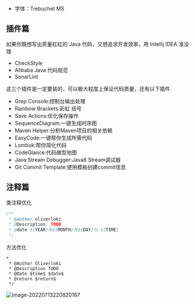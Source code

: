

+ 字体：Trebuchet MS

## 插件篇

如果你既想写出质量杠杠的 Java 代码，又想追求开发效率，用 Intellij IDEA 准没错

+ CheckStyle
+ Alibaba Java 代码规范
+ SonarLint 

这三个插件是一定要装的，可以极大程度上保证代码质量，还有以下插件

+ Grep Console:控制台输出处理
+ Rainbow Brackets:彩虹 括号
+ Save Actions:优化保存操作
+ SequenceDiagram:一键生成时序图
+ Maven Helper:分析Maven项目的相关依赖
+ EasyCode:一键帮你生成所需代码
+ Lombok:帮你简化代码
+ CodeGlance:代码微型地图
+ Java Stream Debugger:Java8 Stream调试器
+ Git Commit Template:使用模板创建commit信息

## 注释篇



类注释优化

```java
/**
 * @author oliverloki
 * @Description: TODO
 * @date ${YEAR}年${MONTH}月${DAY}日 ${TIME}
 */
```



方法优化

```
*
 * @Author Oliverloki
 * @Description TODO 
 * @Date $time$ $date$
 * @return $return$
 */
```

![image-20220713220820167](https://s2.loli.net/2022/07/13/ruJtjfozLbsU6Fa.png)

